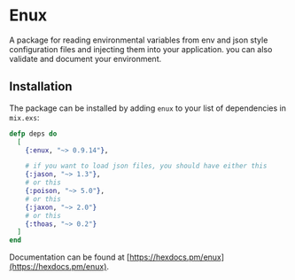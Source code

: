 # Enux

A package for reading environmental variables from env and json style configuration files and injecting them into your application.
you can also validate and document your environment.

## Installation

The package can be installed by adding `enux` to your list of dependencies in `mix.exs`:

```elixir
defp deps do
  [
    {:enux, "~> 0.9.14"},

    # if you want to load json files, you should have either this
    {:jason, "~> 1.3"},
    # or this
    {:poison, "~> 5.0"},
    # or this
    {:jaxon, "~> 2.0"}
    # or this
    {:thoas, "~> 0.2"}
  ]
end
```

Documentation can be found at [https://hexdocs.pm/enux](https://hexdocs.pm/enux).
